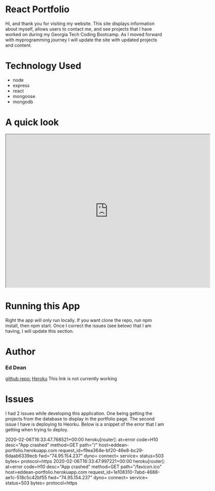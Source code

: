 # React Portfolio

Hi, and thank you for visiting my website. This site displays information about myself, allows users to contact me, and see projects that I have worked on during my Georgia Tech Coding Bootcamp. As I moved forward with myprogramming journey I will update the site with updated projects and content.

# Technology Used
* node
* express
* react
* mongoose
* mongodb


# A quick look
<iframe src="https://drive.google.com/file/d/1XTwhVrrROf2Yh63LASSrDfPOui7zZ0ti/preview" width="640" height="480"></iframe>

# Running this App
Right the app will only run locally. If you want clone the repo, run npm install, then npm start. Once I correct the issues (see below) that I am having, I will update this section.

# Author
### Ed Dean
[github repo:](https://github.com/edean78/eddean-port)
[Heroku](https://eddean-portfolio.herokuapp.com/) This link is not currently working

# Issues
I had 2 issues while developing this application. One being getting the projects from the database to display in the portfolio page. The second issue I have is deploying to Heorku. Below is a snippet of the error that I am getting when trying to deploy. 

2020-02-06T16:33:47.768521+00:00 heroku[router]: at=error code=H10 desc="App crashed" method=GET path="/" host=eddean-portfolio.herokuapp.com request_id=f9ea364e-bf20-46e8-bc29-6daab6339ecb fwd="74.95.154.237" dyno= connect= service= status=503 bytes= protocol=https
2020-02-06T16:33:47.997221+00:00 heroku[router]: at=error code=H10 desc="App crashed" method=GET path="/favicon.ico" host=eddean-portfolio.herokuapp.com request_id=1e108310-7abd-4688-ae1c-518c5c42bf55 fwd="74.95.154.237" dyno= connect= service= status=503 bytes= protocol=https


